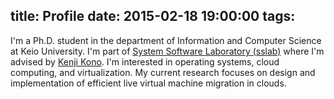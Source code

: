 title: Profile
date: 2015-02-18 19:00:00
tags: 
---
I&apos;m a Ph.D. student in the department of Information and Computer Science at Keio University. I&apos;m part of <a href="http://www.sslab.ics.keio.ac.jp/">System Software Laboratory (sslab)</a> where I&apos;m advised by <a href="http://www.sslab.ics.keio.ac.jp/people/kono/">Kenji Kono</a>. I&apos;m interested in operating systems, cloud computing, and virtualization. My current research focuses on design and implementation of efficient live virtual machine migration in clouds.
